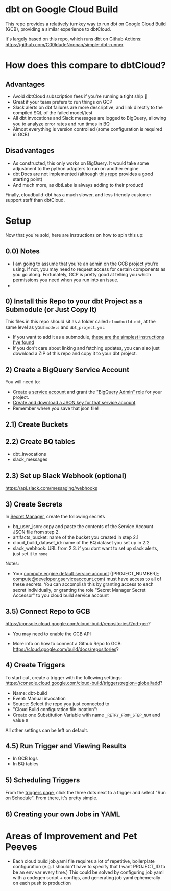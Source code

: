 # dbt on Google Cloud Build

This repo provides a relatively turnkey way to run dbt on Google Cloud Build (GCB), providing a similar experience to dbtCloud.

It's largely based on this repo, which runs dbt on Github Actions: https://github.com/C00ldudeNoonan/simple-dbt-runner

# How does this compare to dbtCloud?

## Advantages

- Avoid dbtCloud subscription fees if you're running a tight ship 🚢
- Great if your team prefers to run things on GCP
- Slack alerts on dbt failures are more descriptive, and link directly to the compiled SQL of the failed model/test
- All dbt invocations and Slack messages are logged to BigQuery, allowing you to analyze error rates and run times in BQ
- Almost everything is version controlled (some configuration is required in GCB)

## Disadvantages

- As constructed, this only works on BigQuery. It would take some adjustment to the python adapters to run on another engine
- dbt Docs are not implemented (although [this repo](https://github.com/C00ldudeNoonan/simple-dbt-runner/blob/main/save_and_publish_docs.sh) provides a good starting point)
- And much more, as dbtLabs is always adding to their product!

Finally, cloudbuild-dbt has a much slower, and less friendly customer support staff than dbtCloud.

# Setup

Now that you're sold, here are instructions on how to spin this up:

## 0.0) Notes

- I am going to assume that you're an admin on the GCB project you're using. If not, you may need to request access for certain components as you go along. Fortunately, GCP is pretty good at telling you which permissions you need when you run into an issue.
- 

## 0) Install this Repo to your dbt Project as a Submodule (or Just Copy It)

This files in this repo should sit as a folder called `cloudbuild-dbt`, at the same level as your `models` and `dbt_project.yml`.

- If you want to add it as a submodule, [these are the simplest instructions I've found](https://stackoverflow.com/questions/4754152/how-do-i-remove-version-tracking-from-a-project-cloned-from-git)
- If you don't care about linking and fetching updates, you can also just download a ZIP of this repo and copy it to your dbt project.

## 2) Create a BigQuery Service Account

You will need to:
- [Create a service account](https://cloud.google.com/iam/docs/service-accounts-create) and grant the ["BigQuery Admin" role](https://cloud.google.com/bigquery/docs/access-control#bigquery.admin) for your project.
- [Create and download a JSON key for that service account](https://cloud.google.com/iam/docs/keys-create-delete#iam-service-account-keys-create-console).
- Remember where you save that json file!

## 2.1) Create Buckets

## 2.2) Create BQ tables
- dbt_invocations
- slack_messages

## 2.3) Set up Slack Webhook (optional)
https://api.slack.com/messaging/webhooks

## 3) Create Secrets

In [Secret Manager](https://console.cloud.google.com/security/secret-manager?), create the following secrets

- bq_user_json: copy and paste the contents of the Service Account JSON file from step 2.
- artifacts_bucket: name of the bucket you created in step 2.1
- cloud_build_dataset_id: name of the BQ dataset you set up in 2.2
- slack_webhook: URL from 2.3. if you dont want to set up slack alerts, just set it to `none`

Notes:
- Your [compute engine default service account](https://cloud.google.com/build/docs/cloud-build-service-account) ([PROJECT_NUMBER]-compute@developer.gserviceaccount.com) must have access to all of these secrets. You can accomplish this by granting access to each secret individually, or granting the role "Secret Manager Secret Accessor" to you cloud build service account

## 3.5) Connect Repo to GCB

https://console.cloud.google.com/cloud-build/repositories/2nd-gen?

* You may need to enable the GCB API

* More info on how to connect a Github Repo to GCB:
https://cloud.google.com/build/docs/repositories?

## 4) Create Triggers

To start out, create a trigger with the following settings:
https://console.cloud.google.com/cloud-build/triggers;region=global/add?

- Name: dbt-build
- Event: Manual invocation
- Source: Select the repo you just connected to
- "Cloud Build configuration file location": 
- Create one Substitution Variable with name `_RETRY_FROM_STEP_NUM` and value `0`

All other settings can be left on default.

## 4.5) Run Trigger and Viewing Results
- In GCB logs
- In BQ tables

## 5) Scheduling Triggers

From the [triggers page](https://console.cloud.google.com/cloud-build/triggers), click the three dots next to a trigger and select "Run on Schedule". From there, it's pretty simple.

## 6) Creating your own Jobs in YAML

# Areas of Improvement and Pet Peeves

- Each cloud build job.yaml file requires a lot of repetitive, boilerplate configuration (e.g. I shouldn't have to specify that I want PROJECT_ID to be an env var every time.) This could be solved by configuring job yaml with a codegen script + configs, and generating job yaml ephemerally on each push to production